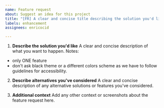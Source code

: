 ```yaml
---
name: Feature request
about: Suggest an idea for this project
title: "[FR] A clear and concise title describing the solution you'd like"
labels: enhancement
assignees: enricocid

---
```


1) **Describe the solution you'd like**
A clear and concise description of what you want to happen.
Notes:
- only ONE feature
- don't ask black theme or a different colors scheme as we have to follow guidelines for accessibility.

2) **Describe alternatives you've considered**
A clear and concise description of any alternative solutions or features you've considered.

3) **Additional context**
Add any other context or screenshots about the feature request here.
